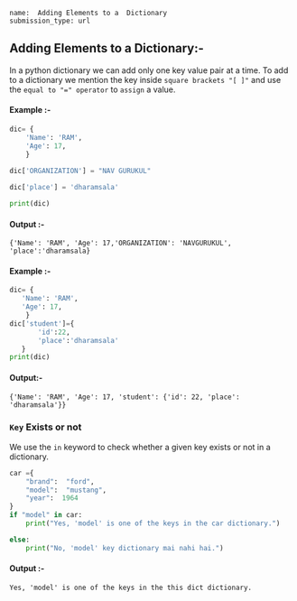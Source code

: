 ```ngMeta
name:  Adding Elements to a  Dictionary
submission_type: url
```

## Adding Elements to a  Dictionary:-

In a python dictionary we can add only one key value pair at a time. To add to a dictionary we mention the key inside `square brackets "[ ]"` and use the `equal to "=" operator` to `assign` a value.


#### Example :-
```python
dic= {
    'Name': 'RAM', 
    'Age': 17,
    }
    
dic['ORGANIZATION'] = "NAV GURUKUL"

dic['place'] = 'dharamsala'

print(dic)
 ```
#### Output :- 

`{'Name': 'RAM', 'Age': 17,'ORGANIZATION': 'NAVGURUKUL', 'place':'dharamsala}`


#### Example :-
   	 
 ```python   
dic= {
    'Name': 'RAM',
    'Age': 17,
     }
dic['student']={
        'id':22, 
        'place':'dharamsala'
    }
print(dic)
 ```
    
#### Output:-

`{'Name': 'RAM', 'Age': 17, 'student': {'id': 22, 'place': 'dharamsala'}}`
   	 

### `Key` Exists or not

We use the `in` keyword to check whether a given key exists or not in a dictionary.



```python
car ={
	"brand":  "ford",
	"model":  "mustang",
	"year":  1964
}
if "model" in car:
    print("Yes, 'model' is one of the keys in the car dictionary.")

else:
    print("No, 'model' key dictionary mai nahi hai.")
 ```

#### Output :-

`Yes, 'model' is one of the keys in the this dict dictionary.`
